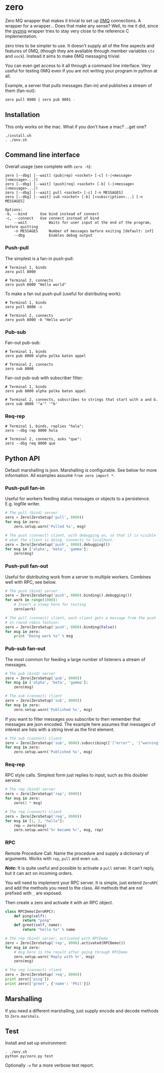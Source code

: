 zero
====

Zero MQ wrapper that makes it trivial to set up [0MQ](http://zeromq.org/) connections.
A wrapper for a wrapper... Does that make any sense? Well, to me it did, since the
[pyzmq](https://github.com/zeromq/pyzmq) wrapper tries to stay very close to the
reference C implementation.

zero tries to be simpler to use. It doesn't supply all of the fine aspects and features
of 0MQ, (though they are available through member variables `ctx` and `sock`). Instead
it aims to make 0MQ messaging trivial.

You can even get access to it all through a command line interface. Very useful for
testing 0MQ even if you are not writing your program in python at all.

Example, a server that pulls messages (fan-in) and publishes a stream of them (fan-out):

```bash
zero pull 8000 | zero pub 8001 -
```

Installation
------------
This only works on the mac. What if you don't have a mac? ...get one?

    ./install.sh
    . ./env.sh

Command line interface
----------------------

Overall usage (see complete with `zero -h`):

    zero [--dbg] [--wait] (pub|rep) <socket> [-c] (-|<message> [<message>...])
    zero [--dbg] [--wait] (push|req) <socket> [-b] (-|<message> [<message>...])
    zero [--dbg] [--wait] pull <socket> [-c] [-n MESSAGES]
    zero [--dbg] [--wait] sub <socket> [-b] [<subscription>...] [-n MESSAGES]

    Options:
	-b, --bind      Use bind instead of connect
	-c, --connect   Use connect instead of bind
        --wait          Waits for user input at the end of the program, before quitting
        -n MESSAGES     Number of messages before exiting [default: inf]
        --dbg           Enables debug output

### Push-pull

The simplest is a fan-in push-pull:

    # Terminal 1, binds
    zero pull 8000

    # Terminal 2, connects
    zero push 8000 "Hello world"

To make a fan out push-pull (useful for distributing work):

    # Terminal 1, binds
    zero pull 8000 -c

    # Terminal 2, connects
    zero push 8000 -b "Hello world"

### Pub-sub

Fan-out pub-sub:

    # Terminal 1, binds
    zero pub 8000 alpha polka baton appel

    # Terminal 2, connects
    zero sub 8000

Fan-out pub-sub with subscriber filter:

    # Terminal 1, binds
    zero pub 8000 alpha polka baton appel

    # Terminal 2, connects, subscribes to strings that start with a and b.
    zero sub 8000 '"a'" '"b'

### Req-rep

    # Terminal 1, binds, replies "hola":
    zero --dbg rep 8000 hola

    # Terminal 2, connects, asks "que":
    zero --dbg req 8000 que

Python API
----------

Default marshalling is json. Marshalling is configurable. See below
for more information. All examples assume `from zero import *`.

### Push-pull fan-in

Useful for workers feeding status messages or objects to a persistence.
E.g. logfile writer.

```python
# The pull (bind) server
zero = Zero(ZeroSetup('pull', 8000))
for msg in zero:
    zero.setup.warn('Pulled %s', msg)
``` 

```python
# The push (connect) client, with debugging on, so that it is visible
# what the client is doing. Connects to localhost.
zero = Zero(ZeroSetup('push', 8000).debugging())
for msg in ['alpha', 'beta', 'gamma']:
    zero(msg)
```

### Push-pull fan-out

Useful for distributing work from a server to multiple workers. Combines
well with RPC, see below.

```python
# The push (bind) server
zero = Zero(ZeroSetup('push', 8000).binding().debugging())
for work in range(1000):
    # Insert a sleep here for testing
    zero(work)
``` 

```python
# The pull (connect) client, each client gets a message from the push 
# in round robin fashion.
zero = Zero(ZeroSetup('push', 8000).binding(False))
for msg in zero:
    print "Doing work %s" % msg
```

### Pub-sub fan-out

The most common for feeding a large number of listeners a stream of
messages.

```python
# The pub (bind) server
zero = Zero(ZeroSetup('pub', 8000))
for msg in ['alpha', 'beta', 'gamma']:
    zero(msg)
```

```python
# The sub (connect) client
zero = Zero(ZeroSetup('sub', 8000))
for msg in zero:
    zero.setup.warn('Published %s', msg)
```

If you want to filter messages you subscribe to then remember that
messages are json encoded. The example here assumes that messages of
interest are lists with a string level as the first element.

```python
# The sub (connect) client
zero = Zero(ZeroSetup('sub', 8000).subscribing(['["error"', '["warning"']))
for msg in zero:
    zero.setup.warn('Published %s', msg)
```

### Req-rep

RPC style calls. Simplest form just replies to input, such as this
doubler service:

```python
# The rep (bind) server
zero = Zero(ZeroSetup('rep', 8000))
for msg in zero:
    zero(2 * msg)
```

```python
# The req (connect) client
zero = Zero(ZeroSetup('req', 8000))
for msg in [1, 2, "hello"]:
    rep = zero(msg)
    zero.setup.warn('%r became %r', msg, rep)
```

### RPC

Remote Procedure Call. Name the procedure and supply a dictionary of
arguments. Works with `rep`, `pull` and even `sub`.

***Note:*** It is quite useful and possible to activate a `pull`
server. It can't reply, but it can act on incoming orders.

You will need to implement your RPC server. It is simple, just extend
`ZeroRPC` and add the methods you need to the class. All methods that
are not prefixed with `_` are exposed.

Then create a zero and activate it with an RPC object.
```python
class RPCDemo(ZeroRPC):
    def ping(self):
        return "pong"
    def greet(self, name):
        return "hello %s" % name

# The rep (bind) server, activated with RPCDemo
zero = Zero(ZeroSetup('rep', 8000).activated(RPCDemo())
for msg in zero:
    # msg here is the result after going through RPCDemo
    zero.setup.warn('Reply with %r', msg)
    zero(msg)
```

```python
# The req (connect) client
zero = Zero(ZeroSetup('req', 8000))
print zero(['ping'])
print zero(['greet', {'name': 'Phil'}])
```

Marshalling
-----------
If you need a different marshalling, just supply encode and decode
methods to `Zero.marshals`.

Test
----
Install and set up environment:

    . ./env.sh
    python py/zero.py test

Optionally `-v` for a more verbose test report.
